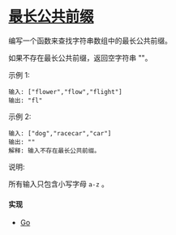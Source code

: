 # [最长公共前缀](https://leetcode-cn.com/problems/longest-common-prefix/description/)

编写一个函数来查找字符串数组中的最长公共前缀。

如果不存在最长公共前缀，返回空字符串 ""。

示例 1:
```
输入: ["flower","flow","flight"]
输出: "fl"
```

示例 2:
```
输入: ["dog","racecar","car"]
输出: ""
解释: 输入不存在最长公共前缀。
```

说明:

所有输入只包含小写字母 `a-z` 。

#### 实现
- [Go](https://github.com/pojozhang/playground/blob/master/solutions/go/src/playground/algorithm/longest_common_prefix.go)